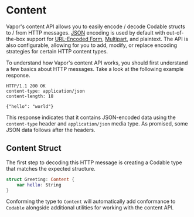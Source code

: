 # Content

Vapor's content API allows you to easily encode / decode Codable structs to / from HTTP messages. [JSON](https://tools.ietf.org/html/rfc7159) encoding is used by default with out-of-the-box support for [URL-Encoded Form](https://en.wikipedia.org/wiki/Percent-encoding#The_application/x-www-form-urlencoded_type), [Multipart](https://tools.ietf.org/html/rfc2388), and plaintext. The API is also configurable, allowing for you to add, modify, or replace encoding strategies for certain HTTP content types.

To understand how Vapor's content API works, you should first understand a few basics about HTTP messages. Take a look at the following example response.

```http
HTTP/1.1 200 OK
content-type: application/json
content-length: 18

{"hello": "world"}
```

This response indicates that it contains JSON-encoded data using the `content-type` header and `application/json` media type. As promised, some JSON data follows after the headers.

## Content Struct

The first step to decoding this HTTP message is creating a Codable type that matches the expected structure. 

```swift
struct Greeting: Content {
	var hello: String
}
```

Conforming the type to `Content` will automatically add conformance to `Codable` alongside additional utilities for working with the content API.